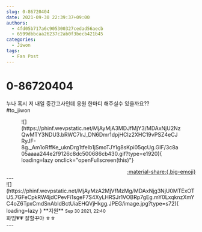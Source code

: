 ```yaml
---
slug: 0-86720404
date: 2021-09-30 22:39:37+09:00
authors:
  - 4fd05b717a6c905300327cedad56aecb
  - 6599dbbcaa26237c2ab0f3becb421b45
categories:
  - Jiwon
tags:
  - Fan Post
---
```


# 0-86720404

<div class="post-container" markdown="1">
<div class="content-container md-sidebar__scrollwrap" markdown="1">

누나 혹시 저 내일 중간고사인데 응원 한마디 해주실수 있을까요?? <br>\#to_jiwon
<figure markdown="1">
![](https://phinf.wevpstatic.net/MjAyMjA3MDJfMjY3/MDAxNjU2NzQwMTY3NDU3.bRWC7IrJ_DN6Dmr1dpjHCIz2XHC19vPSZ4eCJRyJF-8g._Am1oRffKe_uknDrg1tfeIb1jSmoTJYIg8sKpi05qcUg.GIF/3c8a05aaaa244e2f9126c8dc500686cb430.gif?type=e1920){ loading=lazy onclick="openFullscreen(this)"}
</figure>


</div>
</div>

<div style="text-align: right;" markdown="1">
<a href="https://weverse.io/fromis9/fanpost/0-86720404" style="text-align: right;">:material-share:{.big-emoji}</a>
</div>
---

<div class="comments-container md-sidebar__scrollwrap" markdown="1">
<div class="comment" markdown="1">
<div class='id-container' markdown="1">
![](https://phinf.wevpstatic.net/MjAyMzA2MjVfMzMg/MDAxNjg3NjU0MTExOTU5.7GFeCpkRW4jdCPevFi1sgeF7S4XyLHRSJr1VOBRp7gEg.mY0LxqknzXmYC4oZ6TpxCmdSnAbldBctUiaEHQVjHkgg.JPEG/image.jpg?type=s72){ loading=lazy }
**<span class="artist">지원</span>** <small>Sep 30 2021, 22:40</small><br>
</div>
<div class='comment-body' markdown="1">
화띵💗💗 잘할꾸야 ㅎㅎ
</div>
</div>
</div>
---
